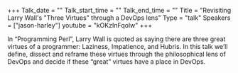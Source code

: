 +++
Talk_date = ""
Talk_start_time = ""
Talk_end_time = ""
Title = "Revisiting Larry Wall's \"Three Virtues\" through a DevOps lens"
Type = "talk"
Speakers = ["jason-harley"]
youtube = "kOKzInFqolw"
+++

In “Programming Perl”, Larry Wall is quoted as saying there are three great virtues of a programmer: Laziness, Impatience, and Hubris. In this talk we’ll define, dissect and reframe these virtues through the philosophical lens of DevOps and decide if these “great” virtues have a place in DevOps.